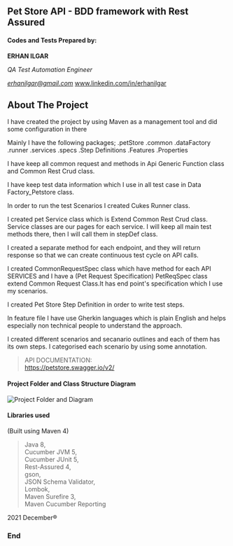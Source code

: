 
## **Pet Store API - BDD framework with Rest Assured**

#### Codes and Tests Prepared by:
**ERHAN ILGAR**

*QA Test Automation Engineer*

*erhanilgar@gmail.com*
www.linkedin.com/in/erhanilgar

<!-- ABOUT THE PROJECT -->  
## About The Project
I have created the project by using Maven as a management tool and did some configuration in there

Mainly I have the following packages; .petStore .common .dataFactory .runner .services .specs .Step Definitions .Features .Properties

I have keep all common request and methods in Api Generic Function class and Common Rest Crud class.

I have keep test data information which I use in all test case in Data Factory_Petstore class.

In order to run the test Scenarios I created Cukes Runner class.

I created pet Service class which is Extend Common Rest Crud class. Service classes are our pages for each service. I will keep all main test methods there, then I will call them in stepDef class.

I created a separate method for each endpoint, and they will return response so that we can create continuous test cycle on API calls.

I created CommonRequestSpec class which have method for each API SERVICES and I have a (Pet Request Specification) PetReqSpec class extend Common Request Class.It has end point's specification which I use my scenarios.

I created Pet Store Step Definition in order to write test steps.

In feature file I have use Gherkin languages which is plain English and helps especially non technical people to understand the approach.

I created different scenarios and secanario outlines and each of them has its own steps. I categorised each scenario by using some annotation.
> API DOCUMENTATION:  
> https://petstore.swagger.io/v2/

#### Project Folder and Class Structure Diagram


![Project Folder and Diagram](https://user-images.githubusercontent.com/58039498/145981246-3ffe8766-90c3-4090-80cc-8d7855ae5813.jpeg)



#### Libraries used
(Built using Maven 4)
> Java 8,  
> Cucumber JVM 5,  
> Cucumber JUnit 5,  
> Rest-Assured 4,  
> gson,  
> JSON Schema Validator,  
> Lombok,  
> Maven Surefire 3,  
> Maven Cucumber Reporting

2021 December&reg;



### End
